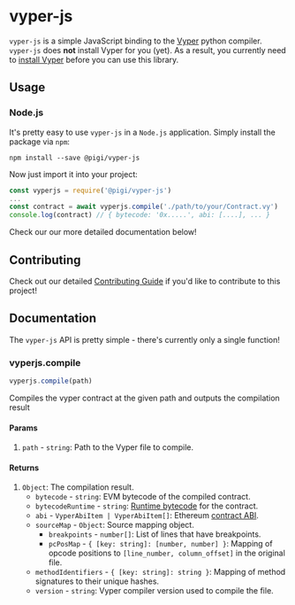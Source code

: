 # vyper-js
`vyper-js` is a simple JavaScript binding to the [Vyper](https://github.com/ethereum/vyper) python compiler.
`vyper-js` does **not** install Vyper for you (yet).
As a result, you currently need to [install Vyper](https://vyper.readthedocs.io/en/latest/installing-vyper.html) before you can use this library.

## Usage
### Node.js
It's pretty easy to use `vyper-js` in a `Node.js` application.
Simply install the package via `npm`:

```
npm install --save @pigi/vyper-js
```

Now just import it into your project:

```js
const vyperjs = require('@pigi/vyper-js')
...
const contract = await vyperjs.compile('./path/to/your/Contract.vy')
console.log(contract) // { bytecode: '0x.....', abi: [....], ... }
```

Check our our more detailed documentation below!

## Contributing
Check out our detailed [Contributing Guide](https://github.com/plasma-group/pigi/blob/master/README.md#contributing) if you'd like to contribute to this project!

## Documentation
The `vyper-js` API is pretty simple - there's currently only a single function!

### vyperjs.compile
```js
vyperjs.compile(path)
```

Compiles the vyper contract at the given path and outputs the compilation result

#### Params
1. `path` - `string`: Path to the Vyper file to compile.

#### Returns
1. `Object`: The compilation result.
    * `bytecode` - `string`: EVM bytecode of the compiled contract.
    * `bytecodeRuntime` - `string`: [Runtime bytecode](https://ethereum.stackexchange.com/questions/32234/difference-between-bytecode-and-runtime-bytecode) for the contract.
    * `abi` - `VyperAbiItem | VyperAbiItem[]`: Ethereum [contract ABI](https://github.com/ethereum/wiki/wiki/Ethereum-Contract-ABI).
    * `sourceMap` - `Object`: Source mapping object.
        * `breakpoints` - `number[]`: List of lines that have breakpoints.
        * `pcPosMap` - `{ [key: string]: [number, number] }`: Mapping of opcode positions to `[line_number, column_offset]` in the original file.
    * `methodIdentifiers` - `{ [key: string]: string }`: Mapping of method signatures to their unique hashes.
    * `version` - `string`: Vyper compiler version used to compile the file.
